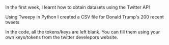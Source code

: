 In the first week, I learnt how to obtain datasets using the Twitter API

Using Tweepy in Python I created a CSV file for Donald Trump's 200 recent tweets

In the code, all the tokens/keys are left blank. You can fill them using your own
keys/tokens from the twitter develepors website.
